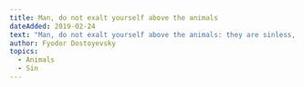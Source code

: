 ```yaml
---
title: Man, do not exalt yourself above the animals
dateAdded: 2019-02-24
text: "Man, do not exalt yourself above the animals: they are sinless, and you, you with your grandeur, fester the earth by your appearance on it, and leave your festering trace behind you — alas, almost every one of us does!"
author: Fyodor Dostoyevsky
topics:
  - Animals
  - Sin
---
```

